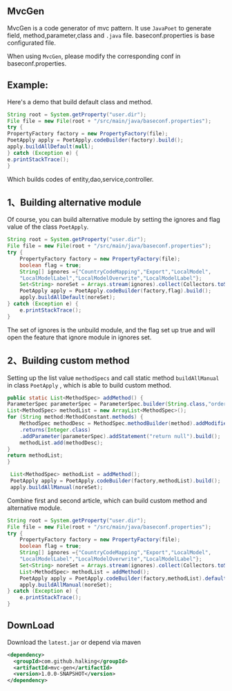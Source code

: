 ## **MvcGen** ##

MvcGen is a code generator of mvc pattern. It use `JavaPoet` to generate field,
method,parameter,class and `.java` file.
baseconf.properties is base configurated file.

When using `MvcGen`, please modify the corresponding conf in baseconf.properties. 

Example:
----
Here's a demo that build default class and method.
```java
String root = System.getProperty("user.dir");
File file = new File(root + "/src/main/java/baseconf.properties");
try {
PropertyFactory factory = new PropertyFactory(file);
PoetApply apply = PoetApply.codeBuilder(factory).build();
apply.buildAllDefault(null);
} catch (Exception e) {
e.printStackTrace();
}
```
Which builds codes of entity,dao,service,controller.

1、Building alternative module
---------

Of course, you can build alternative module by setting the ignores and flag value of the class `PoetApply`.
```java
String root = System.getProperty("user.dir");
File file = new File(root + "/src/main/java/baseconf.properties");
try {
	PropertyFactory factory = new PropertyFactory(file);
	boolean flag = true;
	String[] ignores ={"CountryCodeMapping","Export","LocalModel",
	"LocalModelLabel","LocalModelOverwrite","LocalModelLabel"};
	Set<String> noreSet = Arrays.stream(ignores).collect(Collectors.toSet());
	PoetApply apply = PoetApply.codeBuilder(factory,flag).build();
	apply.buildAllDefault(noreSet);
} catch (Exception e) {
	e.printStackTrace();
}
```
The set of ignores is the unbuild module, and
the flag set up true and will open the feature that ignore module in ignores set.

2、Building custom method
---------

Setting up the list value `methodSpecs` and call static method `buildAllManual` in class `PoetApply` , which is able to build custom method.
```java
public static List<MethodSpec> addMethod() {
ParameterSpec parameterSpec = ParameterSpec.builder(String.class,"order").build();
List<MethodSpec> methodList = new ArrayList<MethodSpec>();
for (String method:MethodConstant.methods) {
	MethodSpec methodDesc = MethodSpec.methodBuilder(method).addModifiers(Modifier.PUBLIC)
	.returns(Integer.class)
	.addParameter(parameterSpec).addStatement("return null").build();
	methodList.add(methodDesc);
}
return methodList;
}

 List<MethodSpec> methodList = addMethod();
 PoetApply apply = PoetApply.codeBuilder(factory,methodList).build();
 apply.buildAllManual(noreSet);
```

Combine first and second article, which can build custom method and alternative module.

```java
String root = System.getProperty("user.dir");
File file = new File(root + "/src/main/java/baseconf.properties");
try {
	PropertyFactory factory = new PropertyFactory(file);
	boolean flag = true;
	String[] ignores ={"CountryCodeMapping","Export","LocalModel",
	"LocalModelLabel","LocalModelOverwrite","LocalModelLabel"};
	Set<String> noreSet = Arrays.stream(ignores).collect(Collectors.toSet());
	List<MethodSpec> methodList = addMethod();
	PoetApply apply = PoetApply.codeBuilder(factory,methodList).defaultFlag(flag).build();
	apply.buildAllManual(noreSet);
} catch (Exception e) {
	e.printStackTrace();
}
```
DownLoad
------
Download the `latest.jar` or depend via maven

```xml
<dependency>
  <groupId>com.github.halking</groupId>
  <artifactId>mvc-gen</artifactId>
  <version>1.0.0-SNAPSHOT</version>
</dependency>
```
